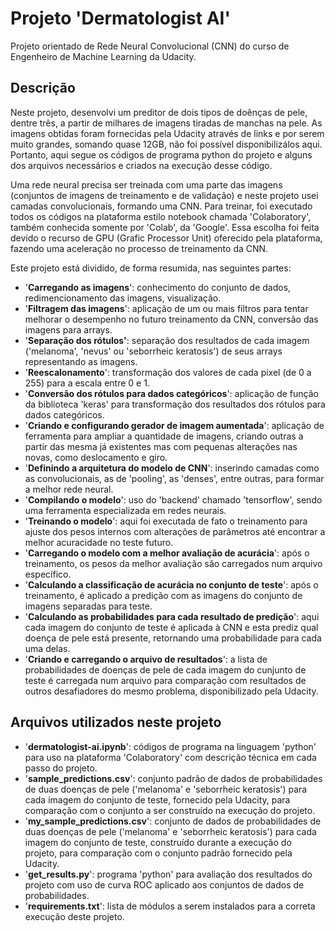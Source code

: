 # Projeto 'Dermatologist AI'
Projeto orientado de Rede Neural Convolucional (CNN) do curso de Engenheiro de Machine Learning da Udacity.

## Descrição
Neste projeto, desenvolvi um preditor de dois tipos de doênças de pele, dentre três, a partir de milhares de imagens tiradas de manchas na pele. As imagens obtidas foram fornecidas pela Udacity através de links e por serem muito grandes, somando quase 12GB, não foi possível disponibilizálos aqui. Portanto, aqui segue os códigos de programa python do projeto e alguns dos arquivos necessários e criados na execução desse código.

Uma rede neural precisa ser treinada com uma parte das imagens (conjuntos de imagens de treinamento e de validação) e neste projeto usei camadas convolucionais, formando uma CNN. Para treinar, foi executado todos os códigos na plataforma estilo notebook chamada 'Colaboratory', também conhecida somente por 'Colab', da 'Google'. Essa escolha foi feita devido o recurso de GPU (Grafic Processor Unit) oferecido pela plataforma, fazendo uma aceleração no processo de treinamento da CNN.

Este projeto está dividido, de forma resumida, nas seguintes partes:
- '**Carregando as imagens**': conhecimento do conjunto de dados, redimencionamento das imagens, visualização.
- '**Filtragem das imagens**': aplicação de um ou mais filtros para tentar melhorar o desempenho no futuro treinamento da CNN, conversão das imagens para arrays.
- '**Separação dos rótulos'**: separação dos resultados de cada imagem ('melanoma', 'nevus' ou 'seborrheic keratosis') de seus arrays representando as imagens.
- '**Reescalonamento**': transformação dos valores de cada pixel (de 0 a 255) para a escala entre 0 e 1.
- '**Conversão dos rótulos para dados categóricos**': aplicação de função da biblioteca 'keras' para transformação dos resultados dos rótulos para dados categóricos.
- '**Criando e configurando gerador de imagem aumentada**': aplicação de ferramenta para ampliar a quantidade de imagens, criando outras a partir das mesma já existentes mas com pequenas alterações nas novas, como deslocamento e giro.
- '**Definindo a arquitetura do modelo de CNN**': inserindo camadas como as convolucionais, as de 'pooling', as 'denses', entre outras, para formar a melhor rede neural.
- '**Compilando o modelo**': uso do 'backend' chamado 'tensorflow', sendo uma ferramenta especializada em redes neurais.
- '**Treinando o modelo**': aqui foi executada de fato o treinamento para ajuste dos pesos internos com alterações de parâmetros até encontrar a melhor acuracidade no teste futuro.
- '**Carregando o modelo com a melhor avaliação de acurácia**': após o treinamento, os pesos da melhor avaliação são carregados num arquivo específico.
- '**Calculando a classificação de acurácia no conjunto de teste**': após o treinamento, é aplicado a predição com as imagens do conjunto de imagens separadas para teste.
- '**Calculando as probabilidades para cada resultado de predição**': aqui cada imagem do conjunto de teste é aplicada à CNN e esta prediz qual doença de pele está presente, retornando uma probabilidade para cada uma delas.
- '**Criando e carregando o arquivo de resultados**': a lista de probabilidades de doenças de pele de cada imagem do cunjunto de teste é carregada num arquivo para comparação com resultados de outros desafiadores do mesmo problema, disponibilizado pela Udacity.

## Arquivos utilizados neste projeto
- '**dermatologist-ai.ipynb**': códigos de programa na linguagem 'python' para uso na plataforma 'Colaboratory' com descrição técnica em cada passo do projeto.
- '**sample_predictions.csv**': conjunto padrão de dados de probabilidades de duas doenças de pele ('melanoma' e 'seborrheic keratosis') para cada imagem do conjunto de teste, fornecido pela Udacity, para comparação com o conjunto a ser construído na execução do projeto.
- '**my_sample_predictions.csv**': conjunto de dados de probabilidades de duas doenças de pele ('melanoma' e 'seborrheic keratosis') para cada imagem do conjunto de teste, construído durante a execução do projeto, para comparação com o conjunto padrão fornecido pela Udacity.
- '**get_results.py**': programa 'python' para avaliação dos resultados do projeto com uso de curva ROC aplicado aos conjuntos de dados de probabilidades.
- '**requirements.txt**': lista de módulos a serem instalados para a correta execução deste projeto.
